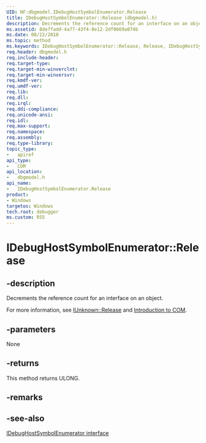 ```yaml
---
UID: NF:dbgmodel.IDebugHostSymbolEnumerator.Release
title: IDebugHostSymbolEnumerator::Release (dbgmodel.h)
description: Decrements the reference count for an interface on an object. 
ms.assetid: 8de7fadd-4a77-43f4-8e12-2df0669a074b
ms.date: 08/22/2018
ms.topic: method
ms.keywords: IDebugHostSymbolEnumerator::Release, Release, IDebugHostSymbolEnumerator.Release, IDebugHostSymbolEnumerator::Release, IDebugHostSymbolEnumerator.Release
req.header: dbgmodel.h
req.include-header:
req.target-type:
req.target-min-winverclnt:
req.target-min-winversvr:
req.kmdf-ver:
req.umdf-ver:
req.lib:
req.dll:
req.irql: 
req.ddi-compliance:
req.unicode-ansi:
req.idl:
req.max-support:
req.namespace:
req.assembly:
req.type-library: 
topic_type: 
-	apiref
api_type: 
-	COM
api_location: 
-	dbgmodel.h
api_name: 
-	IDebugHostSymbolEnumerator.Release
product:
- Windows
targetos: Windows
tech.root: debugger
ms.custom: RS5
---
```


# IDebugHostSymbolEnumerator::Release


## -description

Decrements the reference count for an interface on an object. 

For more information, see [IUnknown::Release](https://docs.microsoft.com/windows/desktop/api/Unknwn/nf-unknwn-iunknown-release) and [Introduction to COM](https://docs.microsoft.com/cpp/atl/introduction-to-com).


## -parameters

None

## -returns

This method returns ULONG.

## -remarks


## -see-also

[IDebugHostSymbolEnumerator interface](nn-dbgmodel-idebughostsymbolenumerator.md)
